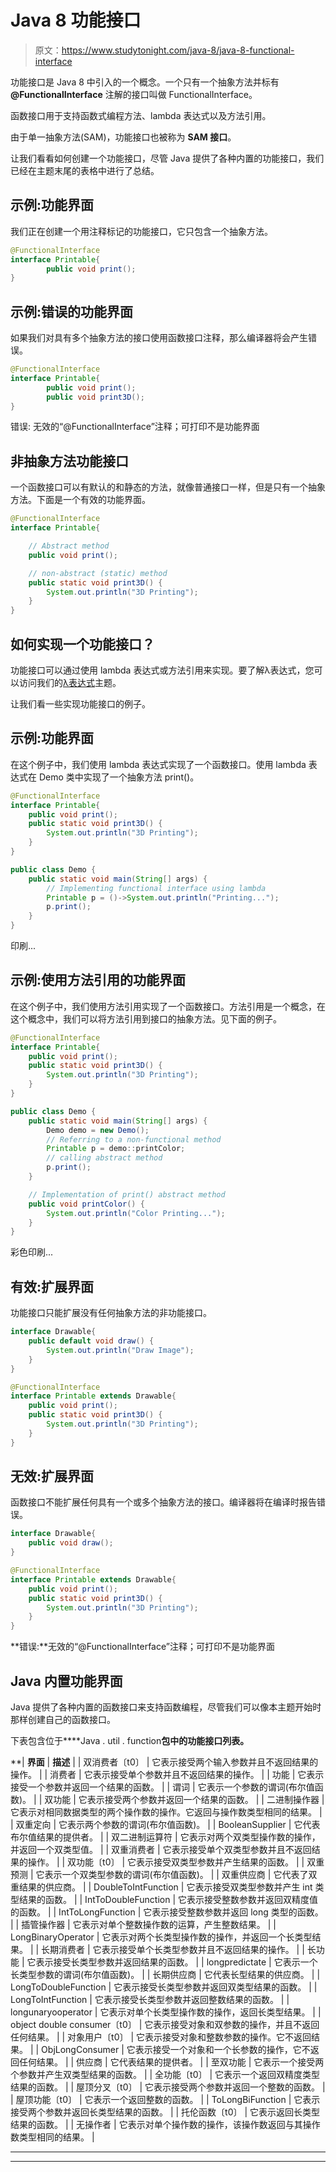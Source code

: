 # Java 8 功能接口

> 原文：<https://www.studytonight.com/java-8/java-8-functional-interface>

功能接口是 Java 8 中引入的一个概念。一个只有一个抽象方法并标有 **@FunctionalInterface** 注解的接口叫做 FunctionalInterface。

函数接口用于支持函数式编程方法、lambda 表达式以及方法引用。

由于单一抽象方法(SAM)，功能接口也被称为 **SAM 接口**。

让我们看看如何创建一个功能接口，尽管 Java 提供了各种内置的功能接口，我们已经在主题末尾的表格中进行了总结。

## **示例:功能界面**

我们正在创建一个用注释标记的功能接口，它只包含一个抽象方法。

```java
@FunctionalInterface
interface Printable{
        public void print();
}
```

## **示例:错误的功能界面**

如果我们对具有多个抽象方法的接口使用函数接口注释，那么编译器将会产生错误。

```java
@FunctionalInterface
interface Printable{
        public void print();
        public void print3D();
}
```

错误:
无效的“@FunctionalInterface”注释；可打印不是功能界面

## **非抽象方法功能接口**

一个函数接口可以有默认的和静态的方法，就像普通接口一样，但是只有一个抽象方法。下面是一个有效的功能界面。

```java
@FunctionalInterface
interface Printable{

	// Abstract method
	public void print();

	// non-abstract (static) method
	public static void print3D() {
		System.out.println("3D Printing");
	}
}
```

## **如何实现一个功能接口？**

功能接口可以通过使用 lambda 表达式或方法引用来实现。要了解λ表达式，您可以访问我们的[λ表达式](”lambda-expression”)主题。

让我们看一些实现功能接口的例子。

## **示例:功能界面**

在这个例子中，我们使用 lambda 表达式实现了一个函数接口。使用 lambda 表达式在 Demo 类中实现了一个抽象方法 print()。

```java
@FunctionalInterface
interface Printable{
	public void print();
	public static void print3D() {
		System.out.println("3D Printing");
	}
}

public class Demo {
	public static void main(String[] args) {
		// Implementing functional interface using lambda
		Printable p = ()->System.out.println("Printing...");
		p.print();
	}
}
```

印刷...

## **示例:使用方法引用的功能界面**

在这个例子中，我们使用方法引用实现了一个函数接口。方法引用是一个概念，在这个概念中，我们可以将方法引用到接口的抽象方法。见下面的例子。

```java
@FunctionalInterface
interface Printable{
	public void print();
	public static void print3D() {
		System.out.println("3D Printing");
	}
}

public class Demo {
	public static void main(String[] args) {
		Demo demo = new Demo();
		// Referring to a non-functional method
		Printable p = demo::printColor;
		// calling abstract method
		p.print();
	}

	// Implementation of print() abstract method
	public void printColor() {
		System.out.println("Color Printing...");
	}
} 
```

彩色印刷...

## **有效:扩展界面**

功能接口只能扩展没有任何抽象方法的非功能接口。

```java
interface Drawable{
	public default void draw() {
		System.out.println("Draw Image");
	}
}

@FunctionalInterface
interface Printable extends Drawable{
	public void print();
	public static void print3D() {
		System.out.println("3D Printing");
	}
} 
```

## **无效:扩展界面**

函数接口不能扩展任何具有一个或多个抽象方法的接口。编译器将在编译时报告错误。

```java
interface Drawable{
	public void draw();
}

@FunctionalInterface
interface Printable extends Drawable{
	public void print();
	public static void print3D() {
		System.out.println("3D Printing");
	}
}
```

**错误:**无效的“@FunctionalInterface”注释；可打印不是功能界面

## **Java 内置功能界面**

Java 提供了各种内置的函数接口来支持函数编程，尽管我们可以像本主题开始时那样创建自己的函数接口。

下表包含位于****Java . util . function**包中的功能接口列表。**

 **| **界面** | **描述** |
| 双消费者〔t0〕 | 它表示接受两个输入参数并且不返回结果的操作。 |
| 消费者 | 它表示接受单个参数并且不返回结果的操作。 |
| 功能 | 它表示接受一个参数并返回一个结果的函数。 |
| 谓词 | 它表示一个参数的谓词(布尔值函数)。 |
| 双功能 | 它表示接受两个参数并返回一个结果的函数。 |
| 二进制操作器 | 它表示对相同数据类型的两个操作数的操作。它返回与操作数类型相同的结果。 |
| 双重定向 | 它表示两个参数的谓词(布尔值函数)。 |
| BooleanSupplier | 它代表布尔值结果的提供者。 |
| 双二进制运算符 | 它表示对两个双类型操作数的操作，并返回一个双类型值。 |
| 双重消费者 | 它表示接受单个双类型参数并且不返回结果的操作。 |
| 双功能〔t0〕 | 它表示接受双类型参数并产生结果的函数。 |
| 双重预测 | 它表示一个双类型参数的谓词(布尔值函数)。 |
| 双重供应商 | 它代表了双重结果的供应商。 |
| DoubleToIntFunction | 它表示接受双类型参数并产生 int 类型结果的函数。 |
| IntToDoubleFunction | 它表示接受整数参数并返回双精度值的函数。 |
| IntToLongFunction | 它表示接受整数参数并返回 long 类型的函数。 |
| 插管操作器 | 它表示对单个整数操作数的运算，产生整数结果。 |
| LongBinaryOperator | 它表示对两个长类型操作数的操作，并返回一个长类型结果。 |
| 长期消费者 | 它表示接受单个长类型参数并且不返回结果的操作。 |
| 长功能 | 它表示接受长类型参数并返回结果的函数。 |
| longpredictate | 它表示一个长类型参数的谓词(布尔值函数)。 |
| 长期供应商 | 它代表长型结果的供应商。 |
| LongToDoubleFunction | 它表示接受长类型参数并返回双类型结果的函数。 |
| LongToIntFunction | 它表示接受长类型参数并返回整数结果的函数。 |
| longunaryooperator | 它表示对单个长类型操作数的操作，返回长类型结果。 |
| object double consumer〔t0〕 | 它表示接受对象和双参数的操作，并且不返回任何结果。 |
| 对象用户〔t0〕 | 它表示接受对象和整数参数的操作。它不返回结果。 |
| ObjLongConsumer | 它表示接受一个对象和一个长参数的操作，它不返回任何结果。 |
| 供应商 | 它代表结果的提供者。 |
| 至双功能 | 它表示一个接受两个参数并产生双类型结果的函数。 |
| 全功能〔t0〕 | 它表示一个返回双精度类型结果的函数。 |
| 屋顶分叉〔t0〕 | 它表示接受两个参数并返回一个整数的函数。 |
| 屋顶功能〔t0〕 | 它表示一个返回整数的函数。 |
| ToLongBiFunction | 它表示接受两个参数并返回长类型结果的函数。 |
| 托伦函数〔t0〕 | 它表示返回长类型结果的函数。 |
| 无操作者 | 它表示对单个操作数的操作，该操作数返回与其操作数类型相同的结果。 |

* * *

* * ***
